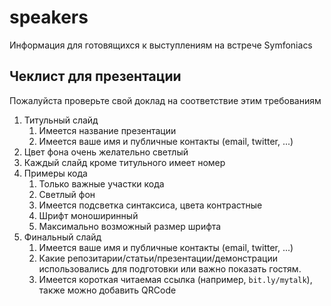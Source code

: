 # speakers

Информация для готовящихся к выступлениям на встрече Symfoniacs

## Чеклист для презентации

Пожалуйста проверьте свой доклад на соответствие этим требованиям

1. Титульный слайд
    1. Имеется название презентации
    1. Имеется ваше имя и публичные контакты (email, twitter, ...)
1. Цвет фона очень желательно светлый
1. Каждый слайд кроме титульного имеет номер
1. Примеры кода
    1. Только важные участки кода
    1. Светлый фон
    1. Имеется подсветка синтаксиса, цвета контрастные
    1. Шрифт моноширинный
    1. Максимально возможный размер шрифта
1. Финальный слайд
    1. Имеется ваше имя и публичные контакты (email, twitter, ...)
    1. Какие репозитарии/статьи/презентации/демонстрации использовались для подготовки или важно показать гостям.
    1. Имеется короткая читаемая ссылка (например, `bit.ly/mytalk`), также можно добавить QRCode
